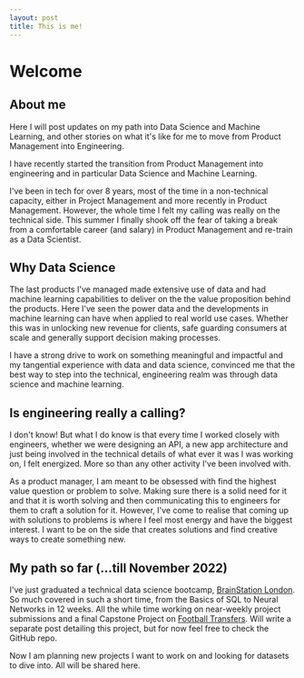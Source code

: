 ```yaml
---
layout: post
title: This is me!
---
```



# Welcome 

## About me

Here I will post updates on my path into Data Science and Machine Learning, and other stories on what it's like for me to move from Product Management into Engineering. 

I have recently started the transition from Product Management into engineering and in particular Data Science and Machine Learning. 

I've been in tech for over 8 years, most of the time in a non-technical capacity, either in Project Management and more recently in Product Management. However, the whole time I felt my calling was really on the technical side. This summer I finally shook off the fear of taking a break from a comfortable career (and salary) in Product Management and re-train as a Data Scientist. 

## Why Data Science

The last products I've managed made extensive use of data and had machine learning capabilities to deliver on the the value proposition behind the products. Here I've seen the power data and the developments in machine learning can have when applied to real world use cases. Whether this was in unlocking new revenue for clients, safe guarding consumers at scale and generally support decision making processes.

I have a strong drive to work on something meaningful and impactful and my tangential experience with data and data science, convinced me that the best way to step into the technical, engineering realm was through data science and machine learning. 

## Is engineering really a calling?

I don't know! But what I do know is that every time I worked closely with engineers, whether we were designing an API, a new app architecture and just being involved in the technical details of what ever it was I was working on, I felt energized. More so than any other activity I've been involved with. 

As a product manager, I am meant to be obsessed with find the highest value question or problem to solve. Making sure there is a solid need for it and that it is worth solving and then communicating this to engineers for them to craft a solution for it. However, I've come to realise that coming up with solutions to problems is where I feel most energy and have the biggest interest. I want to be on the side that creates solutions and find creative ways to create something new. 

## My path so far (...till November 2022)

I've just graduated a technical data science bootcamp, [BrainStation London](https://brainstation.io/london/data-science-bootcamp). So much covered in such a short time, from the Basics of SQL to Neural Networks in 12 weeks. All the while time working on near-weekly project submissions and a final Capstone Project on [Football Transfers](https://github.com/alexmihalache/football_analytics_capstone). Will write a separate post detailing this project, but for now feel free to check the GitHub repo. 

Now I am planning new projects I want to work on and looking for datasets to dive into. All will be shared here. 